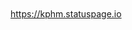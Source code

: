 <img class="no-late" src="https://healthchecks.io/badge/263f5b13-144e-42db-9f3f-ea1037/TggXARNt-2/home_internet.svg" alt=""> <img class="no-late" src=" https://healthchecks.io/badge/263f5b13-144e-42db-9f3f-ea1037/2i99xorW-2/pihole.svg" alt=""> <img class="no-late" src="https://healthchecks.io/badge/263f5b13-144e-42db-9f3f-ea1037/0Nq9Dq9Q-2/website.svg" alt="">

<img class="no-late" src="https://healthchecks.io/badge/263f5b13-144e-42db-9f3f-ea1037/vsOgdDaC-2/pve1.svg" alt=""> <img class="no-late" src="https://healthchecks.io/badge/263f5b13-144e-42db-9f3f-ea1037/NGE1HQLd-2/pve2.svg" alt="">

<img class="no-late" src="https://healthchecks.io/badge/263f5b13-144e-42db-9f3f-ea1037/oZmropWw-2.svg" alt="">

https://kphm.statuspage.io
